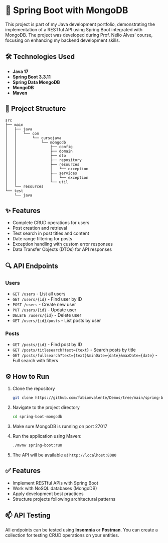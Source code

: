 # 🚀 Spring Boot with MongoDB

This project is part of my Java development portfolio, demonstrating the implementation of a RESTful API using Spring Boot integrated with MongoDB. The project was developed during Prof. Nélio Alves' course, focusing on enhancing my backend development skills.

## 🛠️ Technologies Used

- **Java 17**
- **Spring Boot 3.3.11**
- **Spring Data MongoDB**
- **MongoDB**
- **Maven**

## 📂 Project Structure

```
src
├── main
│   ├── java
│   │   └── com
│   │       └── cursojava
│   │           └── mongodb
│   │               ├── config
│   │               ├── domain
│   │               ├── dto
│   │               ├── repository
│   │               ├── resources
│   │               │   └── exception
│   │               ├── services
│   │               │   └── exception
│   │               └── util
│   └── resources
└── test
    └── java
```

## ✨ Features

- Complete CRUD operations for users
- Post creation and retrieval
- Text search in post titles and content
- Date range filtering for posts
- Exception handling with custom error responses
- Data Transfer Objects (DTOs) for API responses


## 🔍 API Endpoints

### Users
- `GET /users` - List all users
- `GET /users/{id}` - Find user by ID
- `POST /users` - Create new user
- `PUT /users/{id}` - Update user
- `DELETE /users/{id}` - Delete user
- `GET /users/{id}/posts` - List posts by user

### Posts
- `GET /posts/{id}` - Find post by ID
- `GET /posts/titlesearch?text={text}` - Search posts by title
- `GET /posts/fullsearch?text={text}&minDate={date}&maxDate={date}` - Full search with filters

## ⚙️ How to Run

1. Clone the repository
   ```bash
   git clone https://github.com/fabiomvalente/Demos/tree/main/spring-boot-mongodb.git
   ```

2. Navigate to the project directory
   ```bash
   cd spring-boot-mongodb
   ```

3. Make sure MongoDB is running on port 27017

4. Run the application using Maven:
   ```bash
   ./mvnw spring-boot:run
   ```

5. The API will be available at `http://localhost:8080`


## ✅ Features

- Implement RESTful APIs with Spring Boot
- Work with NoSQL databases (MongoDB)
- Apply development best practices
- Structure projects following architectural patterns

## 📫 API Testing

All endpoints can be tested using **Insomnia** or **Postman**. You can create a collection for testing CRUD operations on your entities.